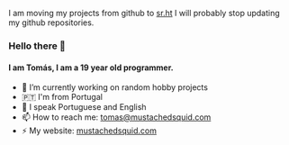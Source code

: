 I am moving my projects from github to [sr.ht](https://sr.ht/~mustachedsquid/)
I will probably stop updating my github repositories.

### Hello there 👋
#### I am Tomás, I am a 19 year old programmer.

- 🔭 I’m currently working on random hobby projects
- :portugal: I'm from Portugal
- :page_with_curl: I speak Portuguese and English
- 📫 How to reach me: tomas@mustachedsquid.com 
- ⚡ My website: [mustachedsquid.com](https://www.mustachedsquid.com/) 
